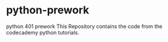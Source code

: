# python-prework
python 401 prework
This Repository contains the code from the codecademy python tutorials.
